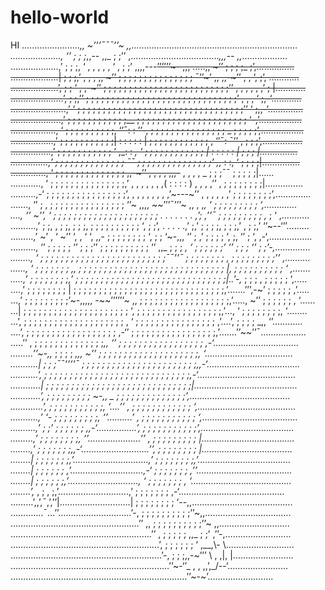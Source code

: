 # hello-world
HI
 ………………….._,, ~’’’¯¯¯’’~ ,,…………………………………………………………          
……………….., ‘’ ; ; ;_,,-- ,,_ ; ;’’ ,…………………………….._,,,-- ,,_………………         
……………….,’ ; ; ;, ‘ , , , , , ‘ , ; ;’ ,,,,---~~’’’’’’~- ,,, …..,, ~’’ ; ; ; ;_ ;’,……………          
……………….| ; ; ;,’ , , , ,, ~’’ ; ; ; ; ; ; ; ; ; ; ; ; ; ; ; ¯’’~’ ,, ,,-~’’ , , ‘, ;’, …………          
……………….’, ; ; ‘ , ,-~’’ ; ; ; ; ; ; ; ; ; ; ; ; ; ; ; ; ; ; ; ; ; ; ; ; ;’’ , , , , , ,’ ; |…………          
…………………’, ; ;,’’ ; ; ; ; ; ; ; ; ; ; ; ; ; ; ; ; ; ; ; ; ; ; ; ; ; ; ; ; ; ;’ , , , ‘ ;,-‘…………          
………………….,’ ‘ ; ; ; ; ; ; ; ; ; ; ; ; ; ; ; ; ; ; ; ; ; ; ; ; ; ; ; ; ; ; ; ; ;’’ ‘ ;,,-‘…………..          
………………..,’ ; ; ; ; ; ; ; ; ; ; ; ;__ ; ; ; ; ; ; ; ; ; ; ; ; ; ; ; ; ; ; ; ; ; ; ‘-,’……………..          
………………, ‘ ; ; ; ; ; ; ; ; ; ;, ‘’¯: : ’’-, ; ; ; ; ; ; ; ; ; ; ; ; ; ; ; _ ; ; ; ; ;’,……………..          
……………..,’ ; ; ; ; ; ; ; ; ; ; ;| : : : : : | ; ; ; ; ; ; ; ; ; ; ; ; , ‘’¯: ¯’’ , ; ; ;’,…………….          
…………….,’ ; ; ; ; ; ; ; ; ; ; ; ‘ ,_: : _, ‘ ; ; ; ; ; ; ; ; ; ; ; ; | : : : : : | ; ; ; |……………          
……………,’ ; ; ; ; ; ; ; ; ; ; ; ; ; ; ¯¯ ; ; ; ; ; ; ; ; ; ; ; ; ; ; ;’ ,,_ : :, ‘ ; ; ; ;|……………          
………….., ‘ ; ; ; ; ; ; ; ; ; ; ; ; ; ; ,,-~’’ , , , , ,,,-~~ , , , , _ ; ; ;¯¯ ; ; ; ; ;|……          
…………, ‘ ; ; ; ; ; ; ; ; ; ; ; ; ; ; ;,’ , , , , , , ,( : : : : ) , , , ,’’ , ; ; ; ; ; ; ; ;|……………          
……….,-‘ ; ; ; ; ; ; ; ; ; ; ; ; ; ; ; ;’, , , , , , , , ,’~---~’’ , , , , , ,’ ; ; ; ; ; ; ; ;’,…………..          
……., ‘’ ; , ; ; ; ; ; ; ; ; ; ; ; ; ; ; ; ‘’~ ,,,, ~~’’’¯’’’~ ,, , ,_, ‘ ; ; ; ; ; ; ; ; ; ‘,………….          
…., ‘’ ~’’, ‘ ; ; ; ; ; ; ; ; ; ; ; ; ; ; ; ; ; ; ; ; ; . . . . . . . ,’; ,’’¯ ; ; ; ; ; ; ; ; ; ,_ ; ‘ ,………..          
……….,’ ; ;, , ; ;, ; ; ;, ; ; ; ; ; ; ; ; ; ; ‘, ; ;’, . . . . .,’ ;,’ ; ; ; ;, ; ; ;,’ , ; ;,’ ‘’~--‘’’………          
………,’ ~’ , ‘ ~’’ ‘, , ‘ ‘, ,,- ; ; ; ; ; ; ; ; ‘, ; ; ‘~-,,, ‘’ ; ,’ ; ; ; ; ‘, ;, ‘’ ; ‘, ,-‘,……………..          
………., ‘’ ; ; ; ; ; ‘’ ; ; ;’’ ; ; ; ; ; ; ; ; ; ; ‘’ ,,_ ; ; ; _, ‘ ; ; ; ; ; ;’ ‘’ ; ; ; ‘’ ; ;’-,…………..          
…….., ‘ ; ; ; ; ; ; ; ; ; ; ; ; ; ; ; ; ; ; ; ; ; ; ; ; ;¯¯’’¯ ; ; ; ; ; ; ; ; , ; ; ; ; ; ; ; ; ;’’ ,……….          
……, ‘ ; ; ; ; ; ; ; ,, ; ; ; ; ; ; ; ; ; ; ; ; ; ; ; ; ; ; ; ; ; ; ; ; ; ; ; ; ; |, ; ; ; ; ; ; ; ; ; ; ‘ ,…….          
…..,’ ; ; ; ; ; ; ; ;,’ ; ; ; ; ; ; ; ; ; ; ; ; ; ; ; ; ; ; ; ; ; ; ; ; ; ; ; ; ; ;|..’-,_ ; ; ; , ; ; ; ; ; ‘,…..          
….,’ ; ; ; ; ; ; ; ; | ; ; ; ; ; ; ; ; ; ; ; ; ; ; ; ; ; ; ; ; ; ; ; ; ; ; ; ; ; ;,’…….’’’,-~’ ; ; ; ; ; ,’…..          
…,’ ; ; ; ; ; ; ; ; ;’~-,,,,, -~~’’’’’’~ ,, ; ; ; ; ; ; ; ; ; ; ; ; ; ; ; ; ; ;,’….., ~’’ ; ; ; ; ; ; , ‘……          
…| ; ; ; ; ; ; ; ; ; ; ; ; ; ; ; ; ; ; ; ; ; ‘, ; ; ; ; ; ; ; ; ; ; ; ; ; ; ; ; ;,’…, ‘ ; ; ; ; ; ; ; ;, ‘……..          
…’, ; ; ; ; ; ; ; ; ; ; ; ; ; ; ; ; ; ; ; ; , ‘ ; ; ; ; ; ; ; ; ; ; ; ; ; ; ; ; ,’….’, ; ; ; ; _,, ‘’…………          
….’, ; ; ; ; ; ; ; ; ; ; ; ; ; ; ; ; ; ; ,-‘’ ; ; ; ; ; ; ; ; ; ; ; ; ; ; ; ; ;,’…….’’~~’’¯………………          
…..’’ , ; ; ; ; ; ; ; ; ; ; ; ; ; ;_,, ‘’ ; ; ; ; ; ; ; ; ; ; ; ; ; ; ; ; ; ,-‘…………………………….          
………’’~-,,_ ; ; ; ; _,,, ~’’ ; ; ; ; ; ; ; ; ; ; ; ; ; ; ; ; ; ; ; ;, ‘……………………………..          
………..| ; ; ;¯¯’’’’¯ ; ; ; ; ; ; ; ; ; ; ; ; ; ; ; ; ; ; ; ; ; ; ;,,-‘……………………………….          
………..’, ; ; ; ; ; ; ; ; ; ; ; ; ; ; ; ; ; ; ; ; ; ; ; ; ; ; ; ; ;,-‘…………………………………          
…………| ; ; ; ; ; ; ; ; ; ; ; ; ; ; ; ; ; ; ; ; ; ; ; ; ; ; ; ; ;|…………………………………..          
…………’, ; ; ; ; ; ; ; ; ; ~-,, _ ; ; ; ; ; ; ; ; ; ; ; ; ; ;’,………………………………….          
………….’, ; ; ; ; ; ; ; ; ; ; ;, ‘….’’ , ; ; ; ; ; ; ; ; ; ; ; ; ‘,…………………………………          
………..,’ ‘- ; ; ; ; ; ; ; ; ;, ‘’……….’ , ; ; ; ; ; ; ; ; ; ; ; ‘,………………………………..          
……….,’ ; ;’ ; ; ; ; ; ; ,,-‘…………….’, ; ; ; ; ; ; ; ; ; ; ;’,……………………………….          
………,’ ; ; ; ; ; ; ; ;, ‘’…………………’’ , ; ; ; ; ; ; ; ; ; |……………………………….          
……..,’ ; ; ; ; ; ; ;,,-‘………………………’’, ; ; ; ; ; ; ; ; |………………………………          
……..| ; ; ; ; ; ; ;,’…………………………,’ ; ; ; ; ; ; ; ;,’……………………………….          
……..| ; ; ; ; ; ; ,’………………………..,-‘ ; ; ; ; ; ; ; ,’’………………………………..          
……..| ; ; ; ; ; ;,’………………………., ‘ ; ; ; ; ; ; ; , ‘………………………………….          
……..’,_ , ; , ;,’……………………….,’ ; ; ; ; ; ; ; ,-‘……………………………………          
………’,,’,¯,’,’’|……………………….| ; ; ; ; ; ; ; ; ‘--,,………………………………….         
………….¯…’’………………………..’-, ; ; ; ; ; ; ; ; ; ;’’~,,…………………………….          
……………………………………………’’ ,, ; ; ; ; ; ; ; ; ; ;’’~ ,,……………………….          
………………………………………………..’’ , ; ; ; ; ; ,,_ ; ;’ ,’’-,……………………..          
…………………………………………………..’, ; ; ; ; ; ; ‘ ,__,\\- \\...........................          
……………………………………………………’-, ; ; ;,,-~’’’ \\ , ,|, |……………………          
………………………………………………………’’~-‘’_ , , ,,’,_/--‘……………………          
…………………………………………………………….’’~-~’…….............…….  


